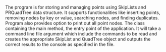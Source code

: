 The program is for storing and managing points using SkipLists and PRQuadTree data structure.
It supports functionalities like inserting points, removing nodes by key or value, searching nodes, and finding duplicates. Program also provides option to print out all point nodes.
The class containing the main method, the entry point of the application. It will take a command line file argument which include the commands to be read and creates the appropriate SkipList and QuadTree object and outputs the correct results to the console as specified in the file.
